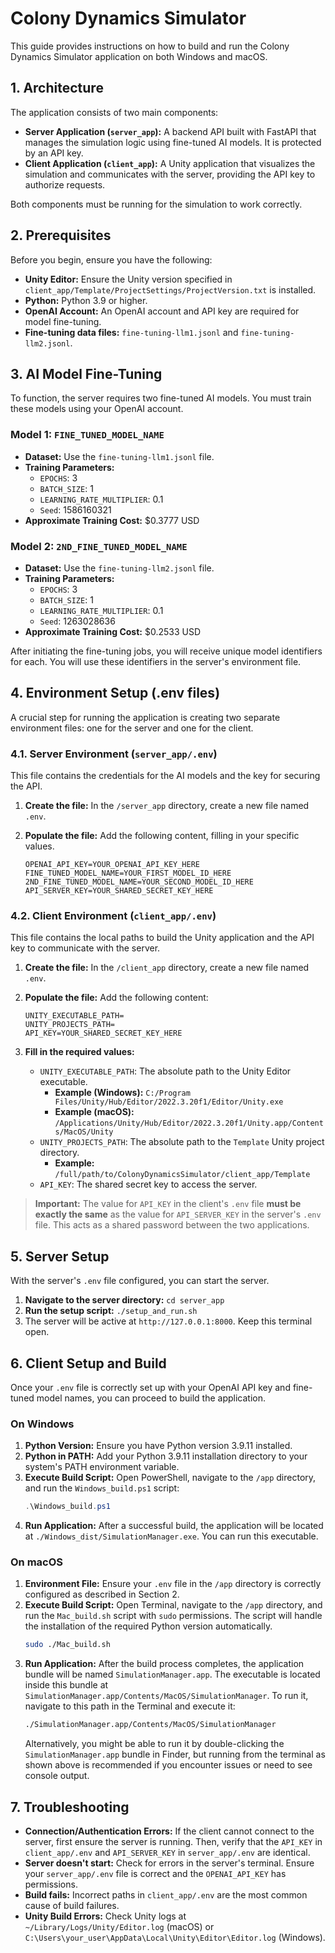 # Colony Dynamics Simulator

This guide provides instructions on how to build and run the Colony Dynamics Simulator application on both Windows and macOS.

## 1. Architecture

The application consists of two main components:

* **Server Application (`server_app`):** A backend API built with FastAPI that manages the simulation logic using fine-tuned AI models. It is protected by an API key.
* **Client Application (`client_app`):** A Unity application that visualizes the simulation and communicates with the server, providing the API key to authorize requests.

Both components must be running for the simulation to work correctly.

## 2. Prerequisites

Before you begin, ensure you have the following:

* **Unity Editor:** Ensure the Unity version specified in `client_app/Template/ProjectSettings/ProjectVersion.txt` is installed.
* **Python:** Python 3.9 or higher.
* **OpenAI Account:** An OpenAI account and API key are required for model fine-tuning.
* **Fine-tuning data files:** `fine-tuning-llm1.jsonl` and `fine-tuning-llm2.jsonl`.

## 3. AI Model Fine-Tuning

To function, the server requires two fine-tuned AI models. You must train these models using your OpenAI account.

### Model 1: `FINE_TUNED_MODEL_NAME`

* **Dataset:** Use the `fine-tuning-llm1.jsonl` file.
* **Training Parameters:**
    * `EPOCHS`: 3
    * `BATCH_SIZE`: 1
    * `LEARNING_RATE_MULTIPLIER`: 0.1
    * `Seed`: 1586160321
* **Approximate Training Cost:** $0.3777 USD

### Model 2: `2ND_FINE_TUNED_MODEL_NAME`

* **Dataset:** Use the `fine-tuning-llm2.jsonl` file.
* **Training Parameters:**
    * `EPOCHS`: 3
    * `BATCH_SIZE`: 1
    * `LEARNING_RATE_MULTIPLIER`: 0.1
    * `Seed`: 1263028636
* **Approximate Training Cost:** $0.2533 USD

After initiating the fine-tuning jobs, you will receive unique model identifiers for each. You will use these identifiers in the server's environment file.

## 4. Environment Setup (.env files)

A crucial step for running the application is creating two separate environment files: one for the server and one for the client.

### 4.1. Server Environment (`server_app/.env`)

This file contains the credentials for the AI models and the key for securing the API.

1.  **Create the file:** In the `/server_app` directory, create a new file named `.env`.
2.  **Populate the file:** Add the following content, filling in your specific values.

    ```env
    OPENAI_API_KEY=YOUR_OPENAI_API_KEY_HERE
    FINE_TUNED_MODEL_NAME=YOUR_FIRST_MODEL_ID_HERE
    2ND_FINE_TUNED_MODEL_NAME=YOUR_SECOND_MODEL_ID_HERE
    API_SERVER_KEY=YOUR_SHARED_SECRET_KEY_HERE
    ```

### 4.2. Client Environment (`client_app/.env`)

This file contains the local paths to build the Unity application and the API key to communicate with the server.

1.  **Create the file:** In the `/client_app` directory, create a new file named `.env`.
2.  **Populate the file:** Add the following content:

    ```env
    UNITY_EXECUTABLE_PATH=
    UNITY_PROJECTS_PATH=
    API_KEY=YOUR_SHARED_SECRET_KEY_HERE
    ```

3.  **Fill in the required values:**
    * `UNITY_EXECUTABLE_PATH`: The absolute path to the Unity Editor executable.
        * **Example (Windows):** `C:/Program Files/Unity/Hub/Editor/2022.3.20f1/Editor/Unity.exe`
        * **Example (macOS):** `/Applications/Unity/Hub/Editor/2022.3.20f1/Unity.app/Contents/MacOS/Unity`
    * `UNITY_PROJECTS_PATH`: The absolute path to the `Template` Unity project directory.
        * **Example:** `/full/path/to/ColonyDynamicsSimulator/client_app/Template`
    * `API_KEY`: The shared secret key to access the server.

> **Important:** The value for `API_KEY` in the client's `.env` file **must be exactly the same** as the value for `API_SERVER_KEY` in the server's `.env` file. This acts as a shared password between the two applications.

## 5. Server Setup

With the server's `.env` file configured, you can start the server.

1.  **Navigate to the server directory:** `cd server_app`
2.  **Run the setup script:** `./setup_and_run.sh`
3.  The server will be active at `http://127.0.0.1:8000`. Keep this terminal open.

## 6. Client Setup and Build

Once your `.env` file is correctly set up with your OpenAI API key and fine-tuned model names, you can proceed to build the application.

### On Windows

1.  **Python Version:** Ensure you have Python version 3.9.11 installed.
2.  **Python in PATH:** Add your Python 3.9.11 installation directory to your system's PATH environment variable.
3.  **Execute Build Script:** Open PowerShell, navigate to the `/app` directory, and run the `Windows_build.ps1` script:
    ```powershell
    .\Windows_build.ps1
    ```
4.  **Run Application:** After a successful build, the application will be located at `./Windows_dist/SimulationManager.exe`. You can run this executable.

### On macOS

1.  **Environment File:** Ensure your `.env` file in the `/app` directory is correctly configured as described in Section 2.
2.  **Execute Build Script:** Open Terminal, navigate to the `/app` directory, and run the `Mac_build.sh` script with `sudo` permissions. The script will handle the installation of the required Python version automatically.
    ```bash
    sudo ./Mac_build.sh
    ```
3.  **Run Application:** After the build process completes, the application bundle will be named `SimulationManager.app`. The executable is located inside this bundle at `SimulationManager.app/Contents/MacOS/SimulationManager`. To run it, navigate to this path in the Terminal and execute it:
    ```bash
    ./SimulationManager.app/Contents/MacOS/SimulationManager
    ```
    Alternatively, you might be able to run it by double-clicking the `SimulationManager.app` bundle in Finder, but running from the terminal as shown above is recommended if you encounter issues or need to see console output.

## 7. Troubleshooting

* **Connection/Authentication Errors:** If the client cannot connect to the server, first ensure the server is running. Then, verify that the `API_KEY` in `client_app/.env` and `API_SERVER_KEY` in `server_app/.env` are identical.
* **Server doesn't start:** Check for errors in the server's terminal. Ensure your `server_app/.env` file is correct and the `OPENAI_API_KEY` has permissions.
* **Build fails:** Incorrect paths in `client_app/.env` are the most common cause of build failures.
* **Unity Build Errors:** Check Unity logs at `~/Library/Logs/Unity/Editor.log` (macOS) or `C:\Users\your_user\AppData\Local\Unity\Editor\Editor.log` (Windows).
